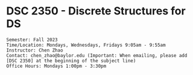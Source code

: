 # DSC 2350 - Discrete Structures for DS

```
Semester: Fall 2023 
Time/Location: Mondays, Wednesdays, Fridays 9:05am - 9:55am
Instructor: Chen Zhao
Contact: chen_zhao@baylor.edu (Important: When emailing, please add [DSC 2350] at the beginning of the subject line)
Office Hours: Mondays 1:00pm - 3:30pm
```


